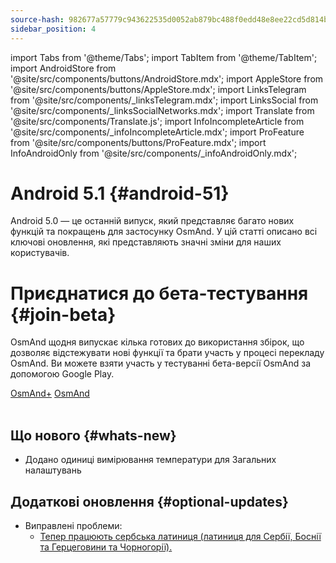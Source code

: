 ```yaml
---
source-hash: 982677a57779c943622535d0052ab879bc488f0edd48e8ee22cd5d814b6c94a8
sidebar_position: 4
---
```

import Tabs from '@theme/Tabs';
import TabItem from '@theme/TabItem';
import AndroidStore from '@site/src/components/buttons/AndroidStore.mdx';
import AppleStore from '@site/src/components/buttons/AppleStore.mdx';
import LinksTelegram from '@site/src/components/_linksTelegram.mdx';
import LinksSocial from '@site/src/components/_linksSocialNetworks.mdx';
import Translate from '@site/src/components/Translate.js';
import InfoIncompleteArticle from '@site/src/components/_infoIncompleteArticle.mdx';
import ProFeature from '@site/src/components/buttons/ProFeature.mdx';
import InfoAndroidOnly from '@site/src/components/_infoAndroidOnly.mdx';  



# Android 5.1 {#android-51}

Android 5.0 — це останній випуск, який представляє багато нових функцій та покращень для застосунку OsmAnd. У цій статті описано всі ключові оновлення, які представляють значні зміни для наших користувачів.

# Приєднатися до бета-тестування {#join-beta}

OsmAnd щодня випускає кілька готових до використання збірок, що дозволяє відстежувати нові функції та брати участь у процесі перекладу OsmAnd. Ви можете взяти участь у тестуванні бета-версії OsmAnd за допомогою Google Play.

<div class="button-row">
  <a class="button button--active" href="https://play.google.com/apps/testing/net.osmand.plus">OsmAnd+</a>
  <a class="button button--active" href="https://play.google.com/apps/testing/net.osmand">OsmAnd</a>
</div>  

<br/>


## Що нового {#whats-new}

- Додано одиниці вимірювання температури для Загальних налаштувань


## Додаткові оновлення {#optional-updates}

<!-- ***Example***  -->

- Виправлені проблеми:
  - [Тепер працюють сербська латиниця (латиниця для Сербії, Боснії та Герцеговини та Чорногорії).](https://github.com/osmandapp/OsmAnd/issues/21480)